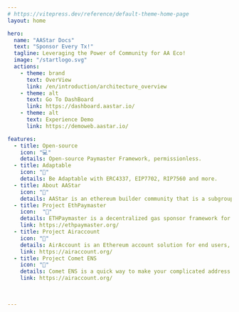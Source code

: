 ```yaml
---
# https://vitepress.dev/reference/default-theme-home-page
layout: home

hero: 
  name: "AAStar Docs"
  text: "Sponsor Every Tx!"
  tagline: Leveraging the Power of Community for AA Eco!
  image: "/startlogo.svg"
  actions:
    - theme: brand
      text: OverView
      link: /en/introduction/architecture_overview
    - theme: alt
      text: Go To DashBoard
      link: https://dashboard.aastar.io/
    - theme: alt
      text: Experience Demo
      link: https://demoweb.aastar.io/

features:
  - title: Open-source 
    icon: "💻"
    details: Open-source Paymaster Framework, permissionless.
  - title: Adaptable
    icon: "🔧"
    details: Be Adaptable with ERC4337, EIP7702, RIP7560 and more.
  - title: About AAStar
    icon: "🌟"
    details: AAStar is an ethereum builder community that is a subgroup of Plancker^.
  - title: Project EthPaymaster
    icon:  "🔗"
    details: ETHPaymaster is a decentralized gas sponsor framework for Ethereum ecosystem.
    link: https://ethpaymaster.org/
  - title: Project Airaccount 
    icon: "🔗"
    details: AirAccount is an Ethereum account solution for end users, project launchers.
    link: https://airaccount.org/
  - title: Project Comet ENS 
    icon: "🔗"
    details: Comet ENS is a quick way to make your complicated address readable.
    link: https://airaccount.org/
    
    

---
```

